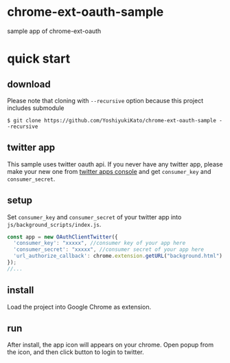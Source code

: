 # chrome-ext-oauth-sample
sample app of chrome-ext-oauth

# quick start
## download
Please note that cloning with `--recursive` option because this project includes submodule
```
$ git clone https://github.com/YoshiyukiKato/chrome-ext-oauth-sample --recursive
```
## twitter app
This sample uses twitter oauth api. If you never have any twitter app, please make your new one from [twitter apps console](https://apps.twitter.com/) and get `consumer_key` and `consumer_secret`.

## setup
Set `consumer_key` and `consumer_secret` of your twitter app into `js/background_scripts/index.js`.

```js
const app = new OAuthClientTwitter({
  'consumer_key': "xxxxx", //consumer key of your app here
  'consumer_secret': "xxxxx", //consumer secret of your app here
  'url_authorize_callback': chrome.extension.getURL("background.html")
});
//...
```

## install
Load the project into Google Chrome as extension.

## run
After install, the app icon will appears on your chrome. Open popup from the icon, and then click button to login to twitter.
